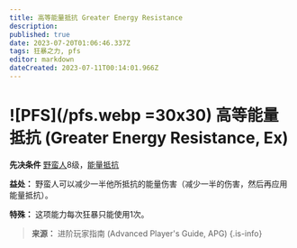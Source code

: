 ```yaml
---
title: 高等能量抵抗 Greater Energy Resistance
description: 
published: true
date: 2023-07-20T01:06:46.337Z
tags: 狂暴之力, pfs
editor: markdown
dateCreated: 2023-07-11T00:14:01.966Z
---
```


# ![PFS](/pfs.webp =30x30) 高等能量抵抗 (Greater Energy Resistance, Ex)

**先决条件** [野蛮人](/野蛮人)8级，[能量抵抗](/狂暴之力/能量抵抗)

**益处：** 野蛮人可以减少一半他所抵抗的能量伤害（减少一半的伤害，然后再应用能量抵抗）。

**特殊：** 这项能力每次狂暴只能使用1次。

> **来源：** 进阶玩家指南 (Advanced Player's Guide, APG)
{.is-info}
